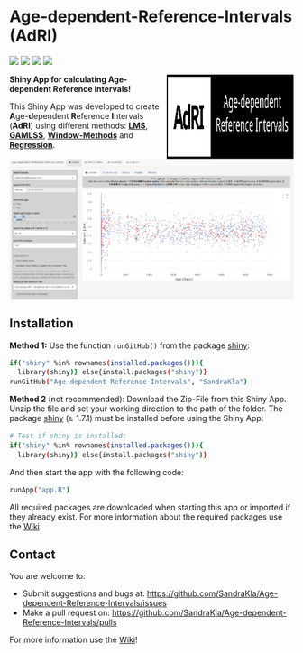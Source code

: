 # Age-dependent-Reference-Intervals (AdRI)

![](https://img.shields.io/github/license/SandraKla/Age-dependent-Reference-Intervals.svg)
![](https://img.shields.io/github/last-commit/SandraKla/Age-dependent-Reference-Intervals.svg)
![](https://img.shields.io/github/languages/count/SandraKla/Age-dependent-Reference-Intervals.svg)
![](https://img.shields.io/github/languages/top/SandraKla/Age-dependent-Reference-Intervals.svg)

<img src="www/Logo.svg" width="225px" height="150px" align="right"/>

**Shiny App for calculating Age-dependent Reference Intervals!**

This Shiny App was developed to create **A**ge-**d**ependent **R**eference **I**ntervals (**AdRI**) using different methods: [**LMS**](https://github.com/SandraKla/Age-dependent-Reference-Intervals/wiki/Generalized-additive-models-for-location,-scale-and-shape-(GAMLSS)#lms), [**GAMLSS**](https://github.com/SandraKla/Age-dependent-Reference-Intervals/wiki/Generalized-additive-models-for-location,-scale-and-shape-(GAMLSS)), [**Window-Methods**](https://github.com/SandraKla/Age-dependent-Reference-Intervals/wiki/Window-Methods) and [**Regression**](https://github.com/SandraKla/Age-dependent-Reference-Intervals/wiki/Regression).

<img src="www/shiny_overview.png" align="center"/>

## Installation 

**Method 1:**
Use the function ```runGitHub()``` from the package [shiny](https://cran.r-project.org/web/packages/shiny/index.html):

```bash
if("shiny" %in% rownames(installed.packages())){
  library(shiny)} else{install.packages("shiny")}
runGitHub("Age-dependent-Reference-Intervals", "SandraKla")
```

**Method 2** (not recommended):
Download the Zip-File from this Shiny App. Unzip the file and set your working direction to the path of the folder. 
The package [shiny](https://cran.r-project.org/web/packages/shiny/index.html) (≥ 1.7.1) must be installed before using the Shiny App:

```bash
# Test if shiny is installed:
if("shiny" %in% rownames(installed.packages())){
  library(shiny)} else{install.packages("shiny")}
```
And then start the app with the following code:
```bash
runApp("app.R")
```

All required packages are downloaded when starting this app or imported if they already exist. For more information about the required packages use the [Wiki](https://github.com/SandraKla/Age-dependent-Reference-Intervals/wiki/Versions).

## Contact

You are welcome to:
- Submit suggestions and bugs at: https://github.com/SandraKla/Age-dependent-Reference-Intervals/issues
- Make a pull request on: https://github.com/SandraKla/Age-dependent-Reference-Intervals/pulls

For more information use the [Wiki](https://github.com/SandraKla/Age-dependent-Reference-Intervals/wiki)! 
